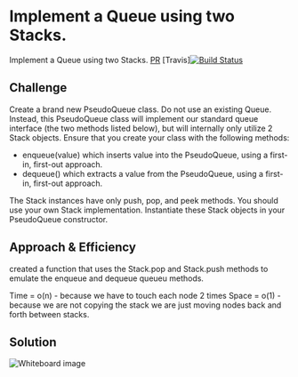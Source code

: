 # Implement a Queue using two Stacks.
Implement a Queue using two Stacks.
[PR](https://github.com/etrainor/data-structures-and-algorithms/pull/51)
[Travis][![Build Status](https://www.travis-ci.com/etrainor/data-structures-and-algorithms.svg?branch=master)](https://www.travis-ci.com/etrainor/data-structures-and-algorithms)
## Challenge
Create a brand new PseudoQueue class. Do not use an existing Queue. Instead, this PseudoQueue class will implement our standard queue interface (the two methods listed below), but will internally only utilize 2 Stack objects. Ensure that you create your class with the following methods:

*  enqueue(value) which inserts value into the PseudoQueue, using a first-in, first-out approach.
*  dequeue() which extracts a value from the PseudoQueue, using a first-in, first-out approach.

The Stack instances have only push, pop, and peek methods. You should use your own Stack implementation. Instantiate these Stack objects in your PseudoQueue constructor.

## Approach & Efficiency
created a function that uses the Stack.pop and Stack.push methods to emulate the enqueue and dequeue queueu methods.

Time = o(n) - because we have to touch each node 2 times
Space = o(1) - because we are not copying the stack we are just moving nodes back and forth between stacks.

## Solution
![Whiteboard image](../assets/queue_with_stacks.jpg)
